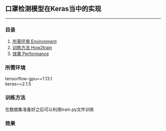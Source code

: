 ## 口罩检测模型在Keras当中的实现
---

### 目录
1. [所需环境 Environment](#所需环境)
3. [训练方法 How2train](#训练方法)
4. [效果 Performance](#效果)

### 所需环境
tensorflow-gpu==1.13.1  
keras==2.1.5  

### 训练方法
在数据集准备好之后可以利用train.py文件训练

### 效果

